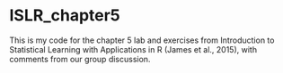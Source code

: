 # ISLR_chapter5

This is my code for the chapter 5 lab and exercises from Introduction to Statistical Learning with Applications in R (James et al., 2015), with comments from our group discussion.
